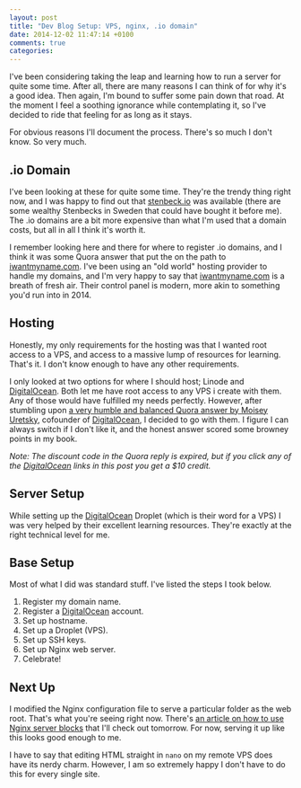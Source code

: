 ```yaml
---
layout: post
title: "Dev Blog Setup: VPS, nginx, .io domain"
date: 2014-12-02 11:47:14 +0100
comments: true
categories: 
---
```


I've been considering taking the leap and learning how to run a server for quite some time. After all, there are many reasons I can think of for why it's a good idea. Then again, I'm bound to suffer some pain down that road. At the moment I feel a soothing ignorance while contemplating it, so I've decided to ride that feeling for as long as it stays.

For obvious reasons I'll document the process. There's so much I don't know. So very much.

<!-- more -->

## .io Domain

I've been looking at these for quite some time. They're the trendy thing right now, and I was happy to find out that [stenbeck.io](http://stenbeck.io/) was available (there are some wealthy Stenbecks in Sweden that could have bought it before me). The .io domains are a bit more expensive than what I'm used that a domain costs, but all in all I think it's worth it.

I remember looking here and there for where to register .io domains, and I think it was some Quora answer that put the on the path to [iwantmyname.com](http://www.shareasale.com/r.cfm?b=210738&u=1039469&m=25581&urllink=&afftrack=). I've been using an "old world" hosting provider to handle my domains, and I'm very happy to say that [iwantmyname.com](http://www.shareasale.com/r.cfm?b=210738&u=1039469&m=25581&urllink=&afftrack=) is a breath of fresh air. Their control panel is modern, more akin to something you'd run into in 2014.


## Hosting

Honestly, my only requirements for the hosting was that I wanted root access to a VPS, and access to a massive lump of resources for learning. That's it. I don't know enough to have any other requirements.

I only looked at two options for where I should host; Linode and [DigitalOcean](https://www.digitalocean.com/?refcode=0b7ca2503b1c). Both let me have root access to any VPS i create with them. Any of those would have fulfilled my needs perfectly. However, after stumbling upon [a very humble and balanced Quora answer by Moisey Uretsky](http://www.quora.com/Which-is-a-better-host-for-personal-work-Linode-or-Digital-Ocean), cofounder of [DigitalOcean](https://www.digitalocean.com/?refcode=0b7ca2503b1c), I decided to go with them. I figure I can always switch if I don't like it, and the honest answer scored some browney points in my book.

*Note: The discount code in the Quora reply is expired, but if you click any of the [DigitalOcean](https://www.digitalocean.com/?refcode=0b7ca2503b1c) links in this post you get a $10 credit.*


## Server Setup

While setting up the [DigitalOcean](https://www.digitalocean.com/?refcode=0b7ca2503b1c) Droplet (which is their word for a VPS) I was very helped by their excellent learning resources. They're exactly at the right technical level for me.


## Base Setup

Most of what I did was standard stuff. I've listed the steps I took below.

1. Register my domain name.
2. Register a [DigitalOcean](https://www.digitalocean.com/?refcode=0b7ca2503b1c) account.
3. Set up hostname.
4. Set up a Droplet (VPS).
5. Set up SSH keys.
6. Set up Nginx web server.
7. Celebrate!

## Next Up

I modified the Nginx configuration file to serve a particular folder as the web root. That's what you're seeing right now. There's [an article on how to use Nginx server blocks](https://www.digitalocean.com/community/tutorials/how-to-set-up-nginx-server-blocks-virtual-hosts-on-ubuntu-14-04-lts) that I'll check out tomorrow. For now, serving it up like this looks good enough to me.

I have to say that editing HTML straight in `nano` on my remote VPS does have its nerdy charm. However, I am so extremely happy I don't have to do this for every single site.